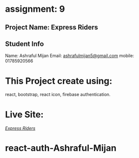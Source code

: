 # assignment: 9

## Project Name: Express Riders

## Student Info 
Name: Ashraful Mijan
Email: ashrafulmijan5@gmail.com
mobile: 01785920566

# This Project create using: 
react, bootstrap, react icon, firebase authentication.

# Live Site:
###### [Express Riders](https://express-riders.web.app/)


# react-auth-Ashraful-Mijan
